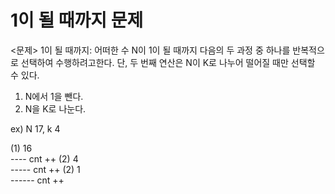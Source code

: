 # 1이 될 때까지 문제
<문제> 1이 될 때까지:
어떠한 수 N이 1이 될 때까지 다음의 두 과정 중 하나를 반복적으로 선택하여 수행하려고한다.
단, 두 번째 연산은 N이 K로 나누어 떨어질 때만 선택할 수 있다.

1. N에서 1을 뺀다.
2. N을 K로 나눈다.

ex) N 17, k 4

(1) 16   
---- cnt ++
(2) 4   
----- cnt ++
(2) 1   
------ cnt ++

